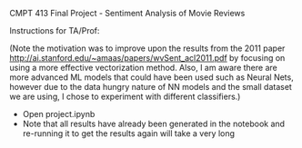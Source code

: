 CMPT 413 Final Project - Sentiment Analysis of Movie Reviews

Instructions for TA/Prof:

(Note the motivation was to improve upon the results from the 2011 paper http://ai.stanford.edu/~amaas/papers/wvSent_acl2011.pdf
by focusing on using a more effective vectorization method. Also, I am aware there are more advanced ML models that could have been used such as
Neural Nets, however due to the data hungry nature of NN models and the small dataset we are using, I chose to experiment with different classifiers.)

- Open project.ipynb
- Note that all results have already been generated in the notebook and re-running it to get the results again will take a very long 
